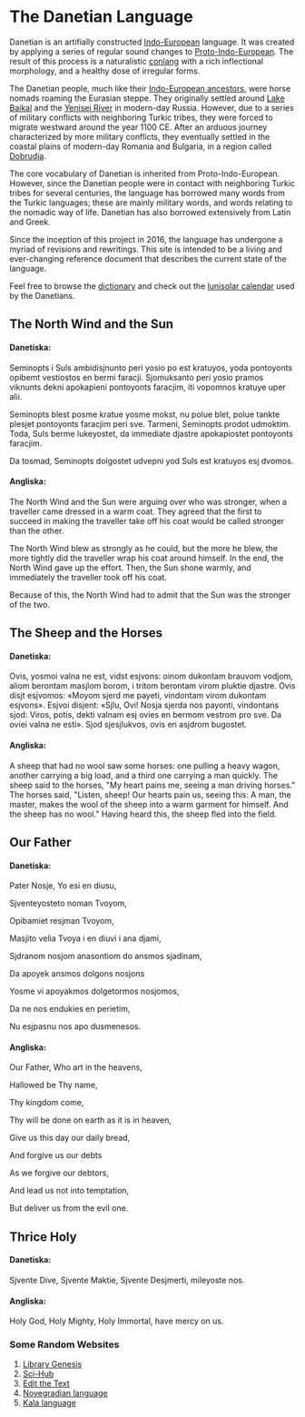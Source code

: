 # The Danetian Language

Danetian is an artifially constructed
[Indo-European](https://en.wikipedia.org/wiki/Indo-European_languages)
language. It was
created by applying a series of regular sound changes to
[Proto-Indo-European](https://en.wikipedia.org/wiki/Proto-Indo-European_language).
The result of this process is a naturalistic
[conlang](https://en.wikipedia.org/wiki/Constructed_language)
with a rich inflectional morphology, and a healthy dose of
irregular forms.

The Danetian people, much like their
[Indo-European ancestors]("https://en.wikipedia.org/wiki/Proto-Indo-Europeans),
were horse nomads roaming the Eurasian steppe. They originally settled around
[Lake Baikal](https://en.wikipedia.org/wiki/Lake_Baikal)
and the
[Yenisei River](https://en.wikipedia.org/wiki/Yenisey)
in modern-day Russia. However, due to
a series of military conflicts with neighboring Turkic tribes, they were
forced to migrate westward around the year 1100 CE. After an arduous
journey characterized by more military conflicts, they eventually
settled in the coastal plains of modern-day Romania and Bulgaria, in a
region called
[Dobrudja](https://en.wikipedia.org/wiki/Dobruja).

The core vocabulary of Danetian is inherited from
Proto-Indo-European. However, since the Danetian people were in contact
with neighboring Turkic tribes for several centuries, the language has
borrowed many words from the Turkic languages; these are mainly military
words, and words relating to the nomadic way of life. Danetian has also
borrowed extensively from Latin and Greek.

Since the inception of this project in 2016, the language
has undergone a myriad of revisions and rewritings. This site is
intended to be a living and ever-changing reference document that
describes the current state of the language.

Feel free to browse the [dictionary](/dictionary.pdf)
and check out the
[lunisolar calendar](/calendar.html)
used by the Danetians.

	

## The North Wind and the Sun

#### Danetiska:

Seminopts i Suls ambidisjnunto peri yosio po est kratuyos, yoda
pontoyonts opibemt vestiostos en bermi faracji. Sjomuksanto peri yosio
pramos viknunts dekni apokapieni pontoyonts faracjim, iti vopomnos
kratuye uper alii.

Seminopts blest posme kratue yosme mokst, nu polue blet, polue
tankte plesjet pontoyonts faracjim peri sve. Tarmeni, Seminopts prodot
udmoktim. Toda, Suls berme lukeyostet, da immediate djastre
apokapiostet pontoyonts faracjim.

Da tosmad, Seminopts dolgostet udvepni yod Suls est kratuyos esj
dvomos.

#### Angliska:

The North Wind and the Sun were arguing over who was stronger, when
a traveller came dressed in a warm coat. They agreed that the first to
succeed in making the traveller take off his coat would be called
stronger than the other.

The North Wind blew as strongly as he could, but the more he blew,
the more tightly did the traveller wrap his coat around himself. In the
end, the North Wind gave up the effort. Then, the Sun shone warmly, and
immediately the traveller took off his coat.

Because of this, the North Wind had to admit that the Sun was the
stronger of the two.



## The Sheep and the Horses

#### Danetiska:

Ovis, yosmoi valna ne est, vidst esjvons: oinom dukontam brauvom
vodjom, aliom berontam masjlom borom, i tritom berontam virom pluktie
djastre. Ovis disjt esjvomos: «Moyom sjerd me payeti, vindontam virom
dukontam esjvons». Esjvoi disjent: «Sjlu, Ovi! Nosja sjerda nos
payonti, vindontans sjod: Viros, potis, dekti valnam esj ovies en
bermom vestrom pro sve. Da oviei valna ne esti». Sjod sjesjlukvos, ovis
en asjdrom bugostet.

#### Angliska:

A sheep that had no wool saw some horses: one pulling a heavy wagon,
another carrying a big load, and a third one carrying a man quickly. The
sheep said to the horses, "My heart pains me, seeing a man driving
horses." The horses said, "Listen, sheep! Our hearts pain us, seeing
this: A man, the master, makes the wool of the sheep into a warm garment
for himself. And the sheep has no wool." Having heard this, the sheep
fled into the field.



## Our Father

#### Danetiska:

Pater Nosje, Yo esi en diusu,

Sjventeyosteto noman Tvoyom,

Opibamiet resjman Tvoyom,

Masjito velia Tvoya i en diuvi i ana djami,

Sjdranom nosjom anasontiom do ansmos sjadinam,

Da apoyek ansmos dolgons nosjons

Yosme vi apoyakmos dolgetormos nosjomos,

Da ne nos endukies en perietim,

Nu esjpasnu nos apo dusmenesos.

#### Angliska:

Our Father, Who art in the heavens,

Hallowed be Thy name,

Thy kingdom come,

Thy will be done on earth as it is in heaven,

Give us this day our daily bread,

And forgive us our debts

As we forgive our debtors,

And lead us not into temptation,

But deliver us from the evil one.



## Thrice Holy

#### Danetiska:

Sjvente Dive, Sjvente Maktie, Sjvente Desjmerti, mileyoste nos.

#### Angliska:

Holy God, Holy Mighty, Holy Immortal, have mercy on us.



### Some Random Websites

1. [Library Genesis](http://libgen.rs)
2. [Sci-Hub](https://www.sci-hub.st)
3. [Edit the Text](https://tikolu.net/edit/.info)
4. [Novegradian language](https://veche.net/novegradian)
5. [Kala language](https://footballbatsandmore.wordpress.com/about/document-library)

